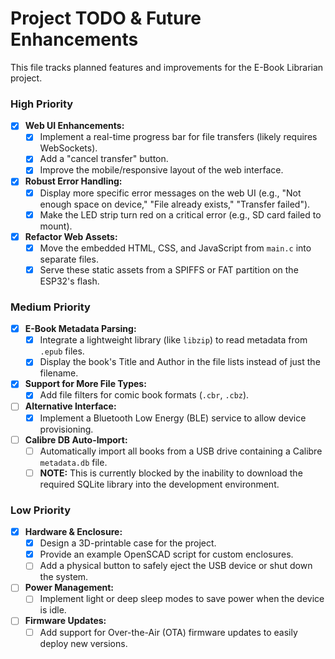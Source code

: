 # Project TODO & Future Enhancements

This file tracks planned features and improvements for the E-Book Librarian project.

### High Priority

* [x] **Web UI Enhancements:**
  * [x] Implement a real-time progress bar for file transfers (likely requires WebSockets).
  * [x] Add a "cancel transfer" button.
  * [x] Improve the mobile/responsive layout of the web interface.
* [x] **Robust Error Handling:**
  * [x] Display more specific error messages on the web UI (e.g., "Not enough space on device," "File already exists," "Transfer failed").
  * [x] Make the LED strip turn red on a critical error (e.g., SD card failed to mount).
* [x] **Refactor Web Assets:**
  * [x] Move the embedded HTML, CSS, and JavaScript from `main.c` into separate files.
  * [x] Serve these static assets from a SPIFFS or FAT partition on the ESP32's flash.

### Medium Priority

* [x] **E-Book Metadata Parsing:**
  * [x] Integrate a lightweight library (like `libzip`) to read metadata from `.epub` files.
  * [x] Display the book's Title and Author in the file lists instead of just the filename.
* [x] **Support for More File Types:**
  * [x] Add file filters for comic book formats (`.cbr`, `.cbz`).
* [ ] **Alternative Interface:**
  * [x] Implement a Bluetooth Low Energy (BLE) service to allow device provisioning.
* [ ] **Calibre DB Auto-Import:**
  * [ ] Automatically import all books from a USB drive containing a Calibre `metadata.db` file.
  * [ ] **NOTE:** This is currently blocked by the inability to download the required SQLite library into the development environment.

### Low Priority

* [x] **Hardware & Enclosure:**
  * [x] Design a 3D-printable case for the project.
  * [x] Provide an example OpenSCAD script for custom enclosures.
  * [ ] Add a physical button to safely eject the USB device or shut down the system.
* [ ] **Power Management:**
  * [ ] Implement light or deep sleep modes to save power when the device is idle.
* [ ] **Firmware Updates:**
  * [ ] Add support for Over-the-Air (OTA) firmware updates to easily deploy new versions.
